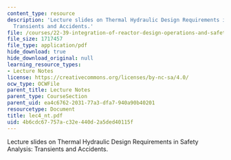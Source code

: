 ```yaml
---
content_type: resource
description: 'Lecture slides on Thermal Hydraulic Design Requirements in Safety Analysis:
  Transients and Accidents.'
file: /courses/22-39-integration-of-reactor-design-operations-and-safety-fall-2006/4b6cdc67757ac32e440d2a5ded40115f_lec4_nt.pdf
file_size: 1717457
file_type: application/pdf
hide_download: true
hide_download_original: null
learning_resource_types:
- Lecture Notes
license: https://creativecommons.org/licenses/by-nc-sa/4.0/
ocw_type: OCWFile
parent_title: Lecture Notes
parent_type: CourseSection
parent_uid: ea4c6762-2031-77a3-dfa7-940a90b40201
resourcetype: Document
title: lec4_nt.pdf
uid: 4b6cdc67-757a-c32e-440d-2a5ded40115f
---
```

Lecture slides on Thermal Hydraulic Design Requirements in Safety Analysis: Transients and Accidents.